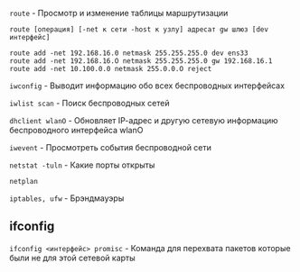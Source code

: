 ```route``` - Просмотр и изменение таблицы маршрутизации 

```
route [операция] [-net к сети -host к узлу] адресат gw шлюз [dev интерфейс]

route add -net 192.168.16.0 netmask 255.255.255.0 dev еnsЗЗ
route add -net 192.168.16.О netmask 255.255.255.0 gw 192.168.16.1
route add -net 10.100.0.0 netmask 255.0.0.О reject 
```

```iwconfig``` - Выводит информацию обо всех беспроводных интерфейсах  

```iwlist scan``` - Поиск беспроводных сетей  

```dhclient wlanO``` - Обновляет IР-адрес и другую сетевую информацию беспроводного интерфейса wlanO  

```iwevent``` - Просмотреть события беспроводной сети

```netstat -tuln``` - Какие порты открыты

```netplan```

```iptables, ufw``` - Брэндмауэры

## ifconfig
```ifconfig <интерфейс> promisc``` - Команда для перехвата пакетов которые были не для этой сетевой карты
